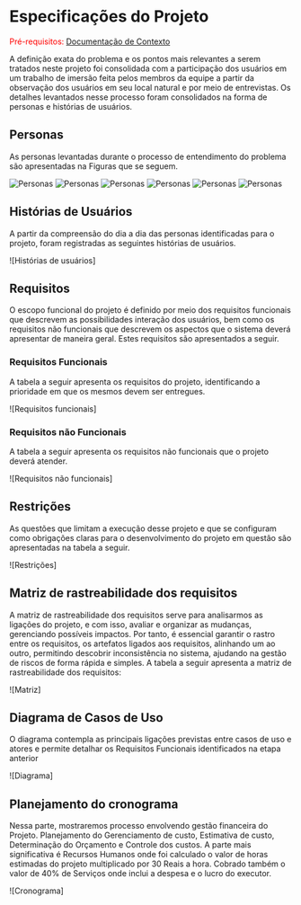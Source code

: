 # Especificações do Projeto

<span style="color:red">Pré-requisitos: <a href="1-Documentação de Contexto.md"> Documentação de Contexto</a></span>

A definição exata do problema e os pontos mais relevantes a serem tratados neste projeto foi consolidada com a participação dos usuários em um trabalho de imersão feita pelos membros da equipe a partir da observação dos usuários em seu local natural e por meio de entrevistas. Os detalhes levantados nesse processo foram consolidados na forma de personas e histórias de usuários. 

## Personas

As personas levantadas durante o processo de entendimento do problema são apresentadas na Figuras que se seguem. 


![Personas](https://rockcontent.com/blog/personas/)
![Personas](https://rockcontent.com/blog/personas/)
![Personas](https://rockcontent.com/blog/personas/)
![Personas](https://rockcontent.com/blog/personas/)
![Personas](https://rockcontent.com/blog/personas/)
![Personas](https://rockcontent.com/blog/personas/)


## Histórias de Usuários

A partir da compreensão do dia a dia das personas identificadas para o projeto, foram registradas as seguintes histórias de usuários. 

![Histórias de usuários]

## Requisitos

O escopo funcional do projeto é definido por meio dos requisitos funcionais que descrevem as possibilidades interação dos usuários, bem como os requisitos não funcionais que descrevem os aspectos que o sistema deverá apresentar de maneira geral. Estes requisitos são apresentados a seguir. 

### Requisitos Funcionais

A tabela a seguir apresenta os requisitos do projeto, identificando a prioridade em que os mesmos devem ser entregues. 

![Requisitos funcionais]

### Requisitos não Funcionais

A tabela a seguir apresenta os requisitos não funcionais que o projeto deverá atender. 

![Requisitos não funcionais]

## Restrições

As questões que limitam a execução desse projeto e que se configuram como obrigações claras para o desenvolvimento do projeto em questão são apresentadas na tabela a seguir. 

![Restrições]

## Matriz de rastreabilidade dos requisitos

A matriz de rastreabilidade dos requisitos serve para analisarmos as ligações do projeto, e com isso, avaliar e organizar as mudanças, gerenciando possíveis impactos. Por tanto, é essencial garantir o rastro entre os requisitos, os artefatos ligados aos requisitos, alinhando um ao outro, permitindo descobrir inconsistência no sistema, ajudando na gestão de riscos de forma rápida e simples. A tabela a seguir apresenta a matriz de rastreabilidade dos requisitos: 

![Matriz]


## Diagrama de Casos de Uso

O diagrama contempla as principais ligações previstas entre casos de uso e atores e permite detalhar os Requisitos Funcionais identificados na etapa anterior 

![Diagrama]

## Planejamento do cronograma 

Nessa parte, mostraremos processo envolvendo gestão financeira do Projeto. Planejamento do Gerenciamento de custo, Estimativa de custo, Determinação do Orçamento e Controle dos custos. A parte mais significativa é Recursos Humanos onde foi calculado o valor de horas estimadas do projeto multiplicado por 30 Reais a hora. Cobrado também o valor de 40% de Serviços onde inclui a despesa e o lucro do executor. 

![Cronograma]
